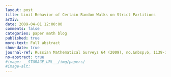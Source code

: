 ```yaml
---
layout: post
title: Limit Behavior of Certain Random Walks on Strict Partitions
arXiv:
date: 2009-04-01 12:00:00
comments: false
categories: paper math blog
published: true
more-text: Full abstract
show-date: true
journal-ref: Russian Mathematical Surveys 64 (2009), no.&nbsp;6, 1139-1141
no-abstract: true
#image: __STORAGE_URL__/img/papers/
#image-alt:
---
```

